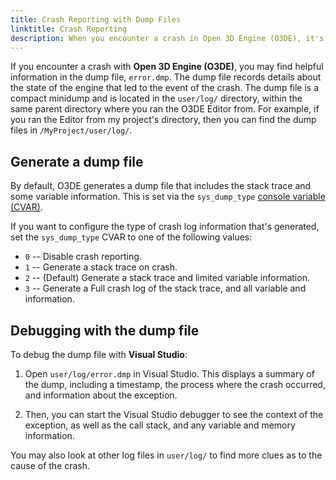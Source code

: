 ```yaml
---
title: Crash Reporting with Dump Files
linktitle: Crash Reporting
description: When you encounter a crash in Open 3D Engine (O3DE), it's helpful to generate a dump file with crash reporting information to help track down the problem. 
---
```


If you encounter a crash with **Open 3D Engine (O3DE)**, you may find helpful information in the dump file, `error.dmp`. The dump file records details about the state of the engine that led to the event of the crash. The dump file is a compact minidump and is located in the `user/log/` directory, within the same parent directory where you ran the O3DE Editor from. For example, if you ran the Editor from my project's directory, then you can find the dump files in `/MyProject/user/log/`. 

## Generate a dump file

By default, O3DE generates a dump file that includes the stack trace and some variable information. This is set via the `sys_dump_type` [console variable (CVAR)](/docs/user-guide/appendix/cvars/).

If you want to configure the type of crash log information that's generated, set the `sys_dump_type` CVAR to one of the following values:
- `0` -- Disable crash reporting.
- `1` -- Generate a stack trace on crash.
- `2` -- (Default) Generate a stack trace and limited variable information.
- `3` -- Generate a Full crash log of the stack trace, and all variable and information.

## Debugging with the dump file

To debug the dump file with **Visual Studio**:

1. Open `user/log/error.dmp` in Visual Studio. This displays a summary of the dump, including a timestamp, the process where the crash occurred, and information about the exception. 

2. Then, you can start the Visual Studio debugger to see the context of the exception, as well as the call stack, and any variable and memory information.

You may also look at other log files in `user/log/` to find more clues as to the cause of the crash. 